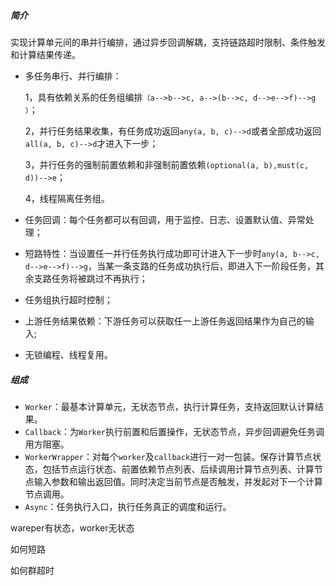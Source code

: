 #### 

##### 简介

实现计算单元间的串并行编排，通过异步回调解耦，支持链路超时限制、条件触发和计算结果传递。

* 多任务串行、并行编排：

    1，具有依赖关系的任务组编排`（a-->b-->c, a-->(b-->c, d-->e-->f)-->g ）`；

    2，并行任务结果收集，有任务成功返回`any(a, b, c)-->d`或者全部成功返回`all(a, b, c)-->d`才进入下一步；

    3，并行任务的强制前置依赖和非强制前置依赖`(optional(a, b),must(c, d))-->e`；

    4，线程隔离任务组。

* 任务回调：每个任务都可以有回调，用于监控、日志、设置默认值、异常处理；
* 短路特性：当设置任一并行任务执行成功即可计进入下一步时`any(a, b-->c, d-->e-->f)-->g`，当某一条支路的任务成功执行后，即进入下一阶段任务，其余支路任务将被跳过不再执行；
* 任务组执行超时控制；
* 上游任务结果依赖：下游任务可以获取任一上游任务返回结果作为自己的输入;
* 无锁编程、线程复用。

##### 组成

* `Worker`：最基本计算单元，无状态节点，执行计算任务，支持返回默认计算结果。
* `Callback`：为`Worker`执行前置和后置操作，无状态节点，异步回调避免任务调用方阻塞。
* `WorkerWrapper`：对每个`worker`及`callback`进行一对一包装。保存计算节点状态，包括节点运行状态、前置依赖节点列表、后续调用计算节点列表、计算节点输入参数和输出返回值。同时决定当前节点是否触发，并发起对下一个计算节点调用。
* `Async`：任务执行入口，执行任务真正的调度和运行。



wareper有状态，worker无状态

如何短路

如何群超时

